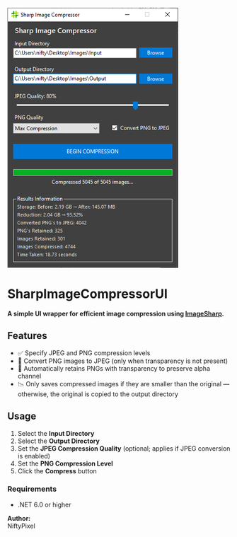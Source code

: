 ![screenshot](screenshot.png)

# SharpImageCompressorUI

**A simple  UI wrapper for efficient image compression using [ImageSharp](https://github.com/SixLabors/ImageSharp).**

## Features

- ✅ Specify JPEG and PNG compression levels  
- 🔄 Convert PNG images to JPEG (only when transparency is not present)  
- 🧼 Automatically retains PNGs with transparency to preserve alpha channel  
- 📉 Only saves compressed images if they are smaller than the original — otherwise, the original is copied to the output directory  

## Usage

1. Select the **Input Directory**
2. Select the **Output Directory**
3. Set the **JPEG Compression Quality** (optional; applies if JPEG conversion is enabled)
4. Set the **PNG Compression Level**
5. Click the **Compress** button

### Requirements

- .NET 6.0 or higher  


**Author:**  
NiftyPixel